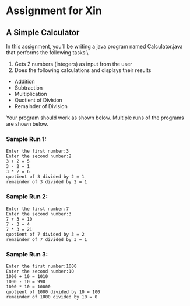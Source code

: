 # Assignment for Xin

## A Simple Calculator
In this assignment, you’ll be writing a java program named Calculator.java that performs the following tasks:\
1. Gets 2 numbers (integers) as input from the user
2. Does the following calculations and displays their results
- Addition
- Subtraction
- Multiplication
- Quotient of Division
- Remainder of Division

Your program should work as shown below. Multiple runs of the programs are shown below.

### Sample Run 1:
```
Enter the first number:3
Enter the second number:2
3 + 2 = 5
3 - 2 = 1
3 * 2 = 6
quotient of 3 divided by 2 = 1
remainder of 3 divided by 2 = 1
```

### Sample Run 2:
```
Enter the first number:7
Enter the second number:3
7 + 3 = 10
7 - 3 = 4
7 * 3 = 21
quotient of 7 divided by 3 = 2
remainder of 7 divided by 3 = 1
```

### Sample Run 3:
```
Enter the first number:1000
Enter the second number:10
1000 + 10 = 1010
1000 - 10 = 990
1000 * 10 = 10000
quotient of 1000 divided by 10 = 100
remainder of 1000 divided by 10 = 0
```